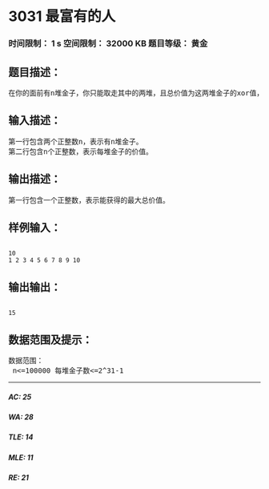 # 3031 最富有的人   
### 时间限制： 1 s     空间限制： 32000 KB     题目等级： 黄金  
## 题目描述：  

<pre>
在你的面前有n堆金子，你只能取走其中的两堆，且总价值为这两堆金子的xor值，你想成为最富有的人，你就要有所选择。
</pre>
  
  
## 输入描述：  

<pre>
第一行包含两个正整数n，表示有n堆金子。  
第二行包含n个正整数，表示每堆金子的价值。
</pre>
  
  
## 输出描述：  

<pre>
第一行包含一个正整数，表示能获得的最大总价值。
</pre>
  
  
## 样例输入：  

<pre><code>
10  
1 2 3 4 5 6 7 8 9 10
</code></pre>
  
  
## 输出输出：  

<pre><code>
15
</code></pre>
  
  
## 数据范围及提示：  

<pre>
数据范围：  
 n<=100000 每堆金子数<=2^31-1
</pre>
  
  
***  

##### AC: 25  
##### WA: 28  
##### TLE: 14  
##### MLE: 11  
##### RE: 21  
